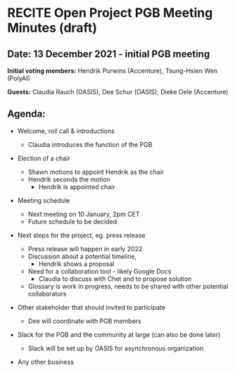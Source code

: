 # RECITE Open Project PGB Meeting Minutes (draft)

## Date: 13 December 2021 - initial PGB meeting

**Initial voting members:** Hendrik Purwins (Accenture), Tsung-Hsien Wen (PolyAI)

**Guests:** Claudia Rauch (OASIS), Dee Schur (OASIS), Dieke Oele (Accenture)

## Agenda:
* Welcome, roll call & introductions 
  * Claudia introduces the function of the PGB
  
* Election of a chair 
  * Shawn motions to appoint Hendrik as the chair
  * Hendrik seconds the motion
    * Hendrik is appointed chair
    
* Meeting schedule 
  * Next meeting on 10 January, 2pm CET
  * Future schedule to be decided

* Next steps for the project, eg. press release
  * Press release will happen in early 2022
  * Discussion about a potential timeline,
    *  Hendrik shows a proposal
  * Need for a collaboration tool - likely Google Docs  
    * Claudia to discuss with Chet and to propose solution 
  * Glossary is work in progress, needs to be shared with other potential collaborators
  
* Other stakeholder that should invited to participate
  * Dee will coordinate with PGB members 
  
* Slack for the PGB and the community at large (can also be done later)
  * Slack will be set up by OASIS for asynchronous organization
  
* Any other business

